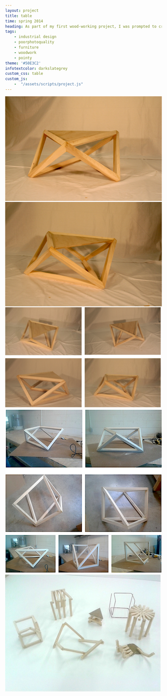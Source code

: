 ```yaml
---
layout: project
title: table
time: spring 2014
heading: As part of my first wood-working project, I was prompted to create a coffee table. Given the limited utility of a coffee table, I aimed to create a piece that conveys different forms depending on the viewing angle.
tags:
    - industrial design
    - poorphotoquality    
    - furniture
    - woodwork
    - pointy
theme: '#50E3C2'
infotextcolor: darkslategrey
custom_css: table
custom_js:     
    -  "/assets/scripts/project.js"
---
```


<section class="product block">
    <div class="block-image-container">
        <img src="/assets/img-table/table-slice-1.jpg" class="block-image">    
    </div>  
    <div class="block-image-container">
        <img src="/assets/img-table/table-slice-2.jpg" class="block-image">    
    </div>     
    <div class="block-image-container">
        <img src="/assets/img-table/table-slice-3.png" class="block-image">    
    </div>           
    <div style="clear:both"></div>
</section>

<section class="process block">
    <div class="block-image-container">
        <img src="/assets/img-table/table-slice-4.png" class="block-image">    
    </div>  
    <div class="block-image-container">
        <img src="/assets/img-table/table-models.jpg" class="block-image">    
    </div>      
    <div style="clear:both"></div>
</section>
